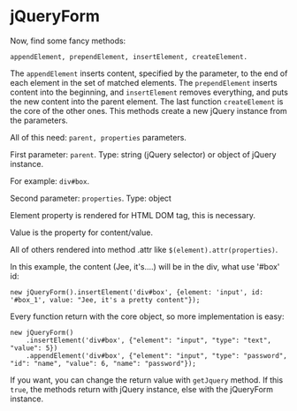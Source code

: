 jQueryForm
==========

Now, find some fancy methods:

`appendElement, prependElement, insertElement, createElement.`

The `appendElement` inserts content, specified by the parameter, to the end of each element in the set of matched elements.
The `prependElement` inserts content into the beginning, and `insertElement` removes everything, and puts the new content into the parent element.
The last function `createElement` is the core of the other ones. This methods create a new jQuery instance from the parameters.

All of this need: `parent, properties` parameters.

First parameter: `parent`.
Type: string (jQuery selector) or object of jQuery instance.
 
For example: `div#box`.

Second parameter: `properties`.
Type: object

Element property is rendered for HTML DOM tag, this is necessary.

Value is the property for content/value.

All of others rendered into method .attr like `$(element).attr(properties)`.

In this example, the content (Jee, it's....) will be in the div, what use '#box' id:

```
new jQueryForm().insertElement('div#box', {element: 'input', id: '#box_1', value: "Jee, it's a pretty content"});
```

Every function return with the core object, so more implementation is easy:
```
new jQueryForm()
    .insertElement('div#box', {"element": "input", "type": "text", "value": 5})
    .appendElement('div#box', {"element": "input", "type": "password", "id": "name", "value": 6, "name": "password"});
```
If you want, you can change the return value with `getJquery` method. If this `true`, the methods return with jQuery instance, else with the jQueryForm instance.
